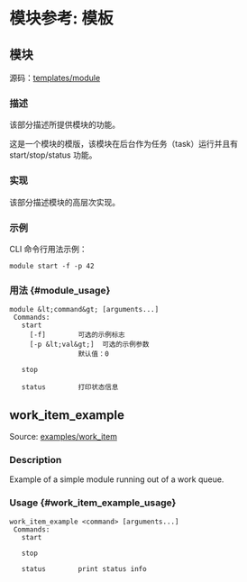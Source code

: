# 模块参考: 模板

## 模块

源码：[templates/module](https://github.com/PX4/Firmware/tree/master/src/templates/module)

### 描述

该部分描述所提供模块的功能。

这是一个模块的模版，该模块在后台作为任务（task）运行并且有 start/stop/status 功能。

### 实现

该部分描述模块的高层次实现。

### 示例

CLI 命令行用法示例：

    module start -f -p 42
    

### 用法 {#module_usage}

    module &lt;command&gt; [arguments...]
     Commands:
       start
         [-f]        可选的示例标志
         [-p &lt;val&gt;]  可选的示例参数
                     默认值：0
    
       stop
    
       status        打印状态信息
    

## work_item_example

Source: [examples/work_item](https://github.com/PX4/Firmware/tree/master/src/examples/work_item)

### Description

Example of a simple module running out of a work queue.

### Usage {#work_item_example_usage}

    work_item_example <command> [arguments...]
     Commands:
       start
    
       stop
    
       status        print status info